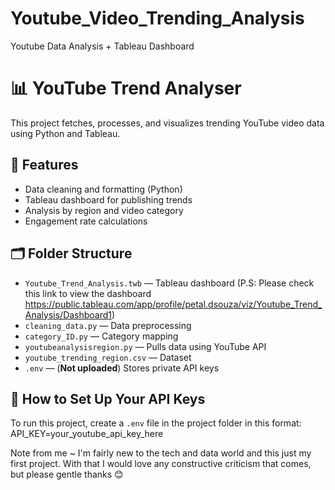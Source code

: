 # Youtube_Video_Trending_Analysis
Youtube Data Analysis + Tableau Dashboard 
# 📊 YouTube Trend Analyser

This project fetches, processes, and visualizes trending YouTube video data using Python and Tableau.

## 🚀 Features
- Data cleaning and formatting (Python)
- Tableau dashboard for publishing trends
- Analysis by region and video category
- Engagement rate calculations

## 🗂 Folder Structure
- `Youtube_Trend_Analysis.twb` — Tableau dashboard (P.S: Please check this link to view the dashboard https://public.tableau.com/app/profile/petal.dsouza/viz/Youtube_Trend_Analysis/Dashboard1)
- `cleaning_data.py` — Data preprocessing
- `category_ID.py` — Category mapping
- `youtubeanalysisregion.py` — Pulls data using YouTube API
- `youtube_trending_region.csv` — Dataset
- `.env` — (**Not uploaded**) Stores private API keys

## 🔐 How to Set Up Your API Keys
To run this project, create a `.env` file in the project folder in this format:
API_KEY=your_youtube_api_key_here

Note from me ~
I'm fairly new to the tech and data world and this just my first project. With that I would love any constructive criticism that comes, but please gentle thanks 😊

